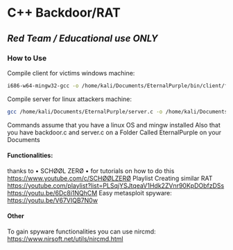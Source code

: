 # C++ Backdoor/RAT </br>
## _Red Team / Educational use ONLY_ </br>

### How to Use</br>
Compile client for victims windows machine:
```sh
i686-w64-mingw32-gcc -o /home/kali/Documents/EternalPurple/bin/client/fun2.exe /home/kali/Documents/EternalPurple/backdoor.c -lwsock32 -lwininet
```

Compile server for linux attackers machine:
```sh
gcc /home/kali/Documents/EternalPurple/server.c -o /home/kali/Documents/EternalPurple/bin/server/server.exe
```


Commands assume that you have a linux OS and mingw installed
Also that you have backdoor.c and server.c on a Folder Called EternalPurple on your Documents


#### Functionalities: </br>

thanks to  • SCHØØL ZERØ • for tutorials on how to do this
https://www.youtube.com/c/SCHØØLZERØ
Playlist Creating similar RAT<br>
https://youtube.com/playlist?list=PLSqjYSJtqeaV1Hdk2ZVnr90KpDObfzDSs
https://youtu.be/6Dc8i1NQhCM
Easy metasploit spyware:
https://youtu.be/V67VIQB7N0w

#### Other
To gain spyware functionalities you can use nircmd: https://www.nirsoft.net/utils/nircmd.html
